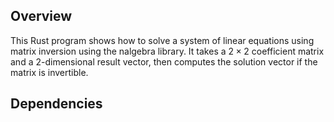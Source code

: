 ## Overview
This Rust program shows how to solve a system of linear equations using matrix inversion using the nalgebra library. It takes a $2\times2$ coefficient matrix and a 2-dimensional result vector, then computes the solution vector if the matrix is invertible.
## Dependencies
